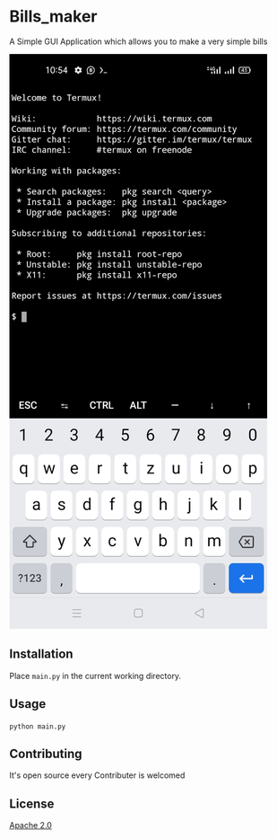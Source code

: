 # Bills_maker

A Simple GUI Application which allows you to make a very simple bills

![Screenshot](.screen.jpg)
## Installation

Place `main.py` in the current working directory.

## Usage

`python main.py`

## Contributing

It's open source every Contributer is welcomed

## License

[Apache 2.0](http://www.apache.org/licenses/LICENSE-2.0)
